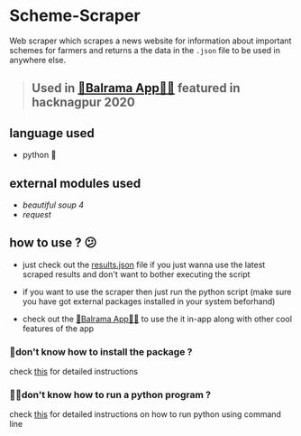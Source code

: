 # Scheme-Scraper

Web scraper which scrapes a news website for information about important schemes for farmers and returns a the data in the `.json` file to be used in anywhere else.

> ## Used in [💪Balrama App🧑‍🌾](https://github.com/hareshnayak/Hacknagpur2020) featured in hacknagpur 2020

## language used 
- python 🐍

## external modules used 
- _beautiful soup 4_
- _request_ 

## how to use ? 😕

- just check out the [results.json](https://github.com/Arsenic-ATG/Scheme-Scraper/blob/main/results.json) file if you just wanna use the latest scraped results and don't want to bother executing the script

- if you want to use the scraper then just run the python script (make sure you have got external packages installed in your system beforhand)

- check out the [💪Balrama App🧑‍🌾](https://github.com/hareshnayak/Hacknagpur2020) to use the it in-app along with other cool features of the app

### 🙋don't know how to install the package ? 
check [this](https://packaging.python.org/tutorials/installing-packages/) for detailed instructions 

### 🙋‍♂️don't know how to run a python program ?
check [this](https://realpython.com/run-python-scripts/#how-to-run-python-scripts-using-the-command-line) for detailed instructions on how to run python using command line

